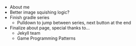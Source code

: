 * About me
* Better image squishing logic?
* Finish gradle series
  * Pulldown to jump between series, next button at the end
* Finalize about page, special thanks to...
  * Jekyll team
  * Game Programming Patterns 

